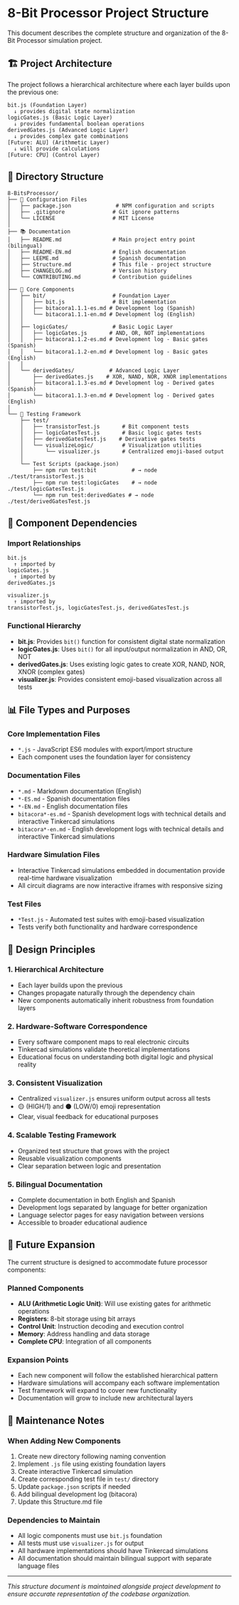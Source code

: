# 8-Bit Processor Project Structure

This document describes the complete structure and organization of the 8-Bit Processor simulation project.

## 🏗️ Project Architecture

The project follows a hierarchical architecture where each layer builds upon the previous one:

```
bit.js (Foundation Layer)
  ↓ provides digital state normalization
logicGates.js (Basic Logic Layer)
  ↓ provides fundamental boolean operations
derivedGates.js (Advanced Logic Layer)
  ↓ provides complex gate combinations
[Future: ALU] (Arithmetic Layer)
  ↓ will provide calculations
[Future: CPU] (Control Layer)
```

## 📁 Directory Structure

```
8-BitsProcessor/
├── 📄 Configuration Files
│   ├── package.json              # NPM configuration and scripts
│   ├── .gitignore               # Git ignore patterns
│   └── LICENSE                  # MIT License
│
├── 📚 Documentation
│   ├── README.md                # Main project entry point (bilingual)
│   ├── README-EN.md             # English documentation
│   ├── LEEME.md                 # Spanish documentation
│   ├── Structure.md             # This file - project structure
│   ├── CHANGELOG.md             # Version history
│   └── CONTRIBUTING.md          # Contribution guidelines
│
├── 🔧 Core Components
│   ├── bit/                     # Foundation Layer
│   │   ├── bit.js               # Bit implementation
│   │   ├── bitacora1.1.1-es.md # Development log (Spanish)
│   │   └── bitacora1.1.1-en.md # Development log (English)
│   │
│   ├── logicGates/              # Basic Logic Layer
│   │   ├── logicGates.js       # AND, OR, NOT implementations
│   │   ├── bitacora1.1.2-es.md # Development log - Basic gates (Spanish)
│   │   └── bitacora1.1.2-en.md # Development log - Basic gates (English)
│   │
│   └── derivedGates/           # Advanced Logic Layer
│       ├── derivedGates.js    # XOR, NAND, NOR, XNOR implementations
│       ├── bitacora1.1.3-es.md # Development log - Derived gates (Spanish)
│       └── bitacora1.1.3-en.md # Development log - Derived gates (English)
│
└── 🧪 Testing Framework
    ├── test/
    │   ├── transistorTest.js       # Bit component tests
    │   ├── logicGatesTest.js       # Basic logic gates tests
    │   ├── derivedGatesTest.js    # Derivative gates tests
    │   └── visualizeLogic/         # Visualization utilities
    │       └── visualizer.js       # Centralized emoji-based output
    │
    └── Test Scripts (package.json)
        ├── npm run test:bit           # → node ./test/transistorTest.js
        ├── npm run test:logicGates    # → node ./test/logicGatesTest.js
        └── npm run test:derivedGates # → node ./test/derivedGatesTest.js
```

## 🔗 Component Dependencies

### Import Relationships
```
bit.js
  ↑ imported by
logicGates.js
  ↑ imported by
derivedGates.js

visualizer.js
  ↑ imported by
transistorTest.js, logicGatesTest.js, derivedGatesTest.js
```

### Functional Hierarchy
- **bit.js**: Provides `bit()` function for consistent digital state normalization
- **logicGates.js**: Uses `bit()` for all input/output normalization in AND, OR, NOT
- **derivedGates.js**: Uses existing logic gates to create XOR, NAND, NOR, XNOR (complex gates)
- **visualizer.js**: Provides consistent emoji-based visualization across all tests

## 📊 File Types and Purposes

### Core Implementation Files
- `*.js` - JavaScript ES6 modules with export/import structure
- Each component uses the foundation layer for consistency

### Documentation Files
- `*.md` - Markdown documentation (English)
- `*-ES.md` - Spanish documentation files
- `*-EN.md` - English documentation files
- `bitacora*-es.md` - Spanish development logs with technical details and interactive Tinkercad simulations
- `bitacora*-en.md` - English development logs with technical details and interactive Tinkercad simulations

### Hardware Simulation Files  
- Interactive Tinkercad simulations embedded in documentation provide real-time hardware visualization
- All circuit diagrams are now interactive iframes with responsive sizing

### Test Files
- `*Test.js` - Automated test suites with emoji-based visualization
- Tests verify both functionality and hardware correspondence

## 🎯 Design Principles

### 1. Hierarchical Architecture
- Each layer builds upon the previous
- Changes propagate naturally through the dependency chain
- New components automatically inherit robustness from foundation layers

### 2. Hardware-Software Correspondence
- Every software component maps to real electronic circuits
- Tinkercad simulations validate theoretical implementations
- Educational focus on understanding both digital logic and physical reality

### 3. Consistent Visualization
- Centralized `visualizer.js` ensures uniform output across all tests
- 🟡 (HIGH/1) and ⚫ (LOW/0) emoji representation
- Clear, visual feedback for educational purposes

### 4. Scalable Testing Framework
- Organized test structure that grows with the project
- Reusable visualization components
- Clear separation between logic and presentation

### 5. Bilingual Documentation
- Complete documentation in both English and Spanish
- Development logs separated by language for better organization
- Language selector pages for easy navigation between versions
- Accessible to broader educational audience

## 🚀 Future Expansion

The current structure is designed to accommodate future processor components:

### Planned Components
- **ALU (Arithmetic Logic Unit)**: Will use existing gates for arithmetic operations
- **Registers**: 8-bit storage using bit arrays
- **Control Unit**: Instruction decoding and execution control
- **Memory**: Address handling and data storage
- **Complete CPU**: Integration of all components

### Expansion Points
- Each new component will follow the established hierarchical pattern
- Hardware simulations will accompany each software implementation
- Test framework will expand to cover new functionality
- Documentation will grow to include new architectural layers

## 📝 Maintenance Notes

### When Adding New Components
1. Create new directory following naming convention
2. Implement `.js` file using existing foundation layers
3. Create interactive Tinkercad simulation
4. Create corresponding test file in `test/` directory
5. Update `package.json` scripts if needed
6. Add bilingual development log (bitacora)
7. Update this Structure.md file

### Dependencies to Maintain
- All logic components must use `bit.js` foundation
- All tests must use `visualizer.js` for output
- All hardware implementations should have Tinkercad simulations
- All documentation should maintain bilingual support with separate language files

---

*This structure document is maintained alongside project development to ensure accurate representation of the codebase organization.*